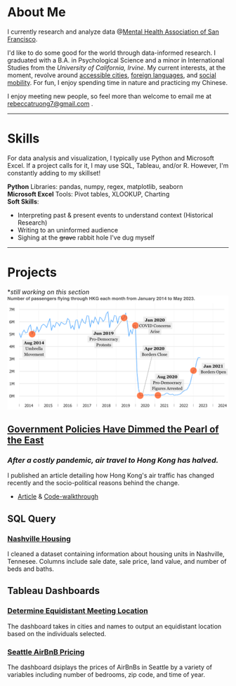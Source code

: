 # About Me
I currently research and analyze data @[Mental Health Association of San Francisco](https://www.mentalhealthsf.org/). 

I'd like to do some good for the world through data-informed research. I graduated with a B.A. in Psychological Science and a minor in International Studies from the *University of California, Irvine*. My current interests, at the moment, revolve around [accessible cities](https://www.youtube.com/c/NotJustBikes), [foreign languages](https://www.italki.com), and [social mobility](https://opportunityinsights.org/). For fun, I enjoy spending time in nature and practicing my Chinese. 

I enjoy meeting new people, so feel more than welcome to email me at [rebeccatruong7@gmail.com](mailto:rebeccatruong7@gmail.com) . 

---

# Skills
For data analysis and visualization, I typically use Python and Microsoft Excel. If a project calls for it, I may use SQL, Tableau, and/or R. However, I'm constantly adding to my skillset!

**Python** Libraries: pandas, numpy, regex, matplotlib, seaborn   
**Microsoft Excel** Tools: Pivot tables, XLOOKUP, Charting   
**Soft Skills**: 
- Interpreting past & present events to understand context (Historical Research)
- Writing to an uninformed audience
- Sighing at the ~~grave~~ rabbit hole I've dug myself

---

# Projects
**still working on this section*
[![Hong Kong Air Traffic Timeline!](assets/img/hkthumbnail_small.png)](https://medium.com/@rebecca.truong)
## [Government Policies Have Dimmed the Pearl of the East](https://medium.com/@rebecca.truong)   
### *After a costly pandemic, air travel to Hong Kong has halved.*
I published an article detailing how Hong Kong's air traffic has changed recently and the socio-political reasons behind the change.   
- [Article](https://medium.com/@rebecca.truong) & [Code-walkthrough](https://github.com/rebeccatruong7/Data-Projects/blob/main/HKG%20Code%20Walkthrough.ipynb)


## SQL Query
### [Nashville Housing](https://github.com/rebeccatruong7/Data-Projects/blob/main/Nashville%20Housing%20Data%20Cleaning%20Queries.sql) 
I cleaned a dataset containing information about housing units in Nashville, Tennesee. Columns include sale date, sale price, land value, and number of beds and baths. 

## Tableau Dashboards
### [Determine Equidistant Meeting Location](https://public.tableau.com/views/NextAlumniMeeting/Dashboard1?:language=en-US&:display_count=n&:origin=viz_share_link) 
The dashboard takes in cities and names to output an equidistant location based on the individuals selected. 
### [Seattle AirBnB Pricing](https://public.tableau.com/views/AirBnBFullProject_16555083090270/Dashboard1?:language=en-US&:display_count=n&:origin=viz_share_link ) 
The dashboard dsiplays the prices of AirBnBs in Seattle by a variety of variables including number of bedrooms, zip code, and time of year. 
 
